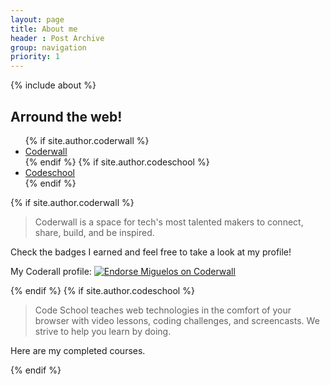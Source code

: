 ```yaml
---
layout: page
title: About me
header : Post Archive
group: navigation
priority: 1
---
```


<div class="col-sm-4 col-md-3 col-lg-4">
{% include about %}
</div>
<aside class="col-sm-8 col-md-9 col-lg-8">
  <h2>Arround the web!</h2>
  <ul class="nav nav-tabs">
    {% if site.author.coderwall %}
    <li class="active"><a href="#proudify-coderwall" data-toggle="tab">Coderwall</a></li>
    {% endif %}
    {% if site.author.codeschool %}
    <li><a href="#proudify-codeschool" data-toggle="tab">Codeschool</a></li>
    {% endif %}
  </ul>
  <div class="tab-content">
    {% if site.author.coderwall %}
    <div class="tab-pane fade active in" id="proudify-coderwall">
      <blockquote>
        <p>Coderwall is a space for tech's most talented makers to connect, share, build, and be inspired.</p>
      </blockquote>
      <p>Check the badges I earned and feel free to take a look at my profile!</p>
      <p>My Coderall profile: <a href="https://coderwall.com/miguelos"><img alt="Endorse Miguelos on Coderwall" src="https://api.coderwall.com/miguelos/endorsecount.png" /></a></p>
    </div>
    {% endif %}
    {% if site.author.codeschool %}
    <div class="tab-pane fade" id="proudify-codeschool">
      <blockquote>
        <p>Code School teaches web technologies in the comfort of your browser with video lessons, coding challenges, and screencasts. We strive to help you learn by doing.</p>
      </blockquote>
      <p>Here are my completed courses.</p>
    </div>
    {% endif %}
  </div>
</aside>
